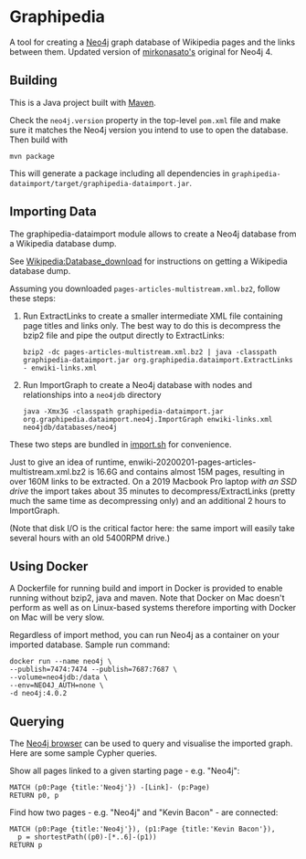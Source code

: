 Graphipedia
===========

A tool for creating a [Neo4j](http://neo4j.org) graph database of Wikipedia pages and the links between them. Updated version of [mirkonasato's](https://github.com/mirkonasato/graphipedia) original for Neo4j 4.

Building
--------

This is a Java project built with [Maven](http://maven.apache.org).

Check the `neo4j.version` property in the top-level `pom.xml` file and make sure it matches the Neo4j version
you intend to use to open the database. Then build with

    mvn package

This will generate a package including all dependencies in `graphipedia-dataimport/target/graphipedia-dataimport.jar`.

Importing Data
--------------

The graphipedia-dataimport module allows to create a Neo4j database from a Wikipedia database dump.

See [Wikipedia:Database_download](http://en.wikipedia.org/wiki/Wikipedia:Database_download)
for instructions on getting a Wikipedia database dump.

Assuming you downloaded `pages-articles-multistream.xml.bz2`, follow these steps:

1.  Run ExtractLinks to create a smaller intermediate XML file containing page titles
    and links only. The best way to do this is decompress the bzip2 file and pipe the output directly to ExtractLinks:

    `bzip2 -dc pages-articles-multistream.xml.bz2 | java -classpath graphipedia-dataimport.jar org.graphipedia.dataimport.ExtractLinks - enwiki-links.xml`

2.  Run ImportGraph to create a Neo4j database with nodes and relationships into
    a `neo4jdb` directory

    `java -Xmx3G -classpath graphipedia-dataimport.jar org.graphipedia.dataimport.neo4j.ImportGraph enwiki-links.xml neo4jdb/databases/neo4j`

These two steps are bundled in [import.sh](import.sh) for convenience.

Just to give an idea of runtime, enwiki-20200201-pages-articles-multistream.xml.bz2 is 16.6G and
contains almost 15M pages, resulting in over 160M links to be extracted. On a 2019 Macbook Pro laptop _with an SSD drive_ the import takes about 35 minutes to decompress/ExtractLinks (pretty much the same time
as decompressing only) and an additional 2 hours to ImportGraph.

(Note that disk I/O is the critical factor here: the same import will easily take several hours with an old 5400RPM drive.)

Using Docker
------------

A Dockerfile for running build and import in Docker is provided to enable running without bzip2, java and maven. Note that Docker on Mac doesn't perform as well as on Linux-based systems therefore importing with Docker on Mac will be very slow.

Regardless of import method, you can run Neo4j as a container on your imported database. Sample run command:

    docker run --name neo4j \
    --publish=7474:7474 --publish=7687:7687 \
    --volume=neo4jdb:/data \
    --env=NEO4J_AUTH=none \
    -d neo4j:4.0.2

Querying
--------

The [Neo4j browser](http://blog.neo4j.org/2013/10/neo4j-200-m06-introducing-neo4js-browser.html) can be used to query and visualise
the imported graph. Here are some sample Cypher queries.

Show all pages linked to a given starting page - e.g. "Neo4j":

    MATCH (p0:Page {title:'Neo4j'}) -[Link]- (p:Page)
    RETURN p0, p

Find how two pages - e.g. "Neo4j" and "Kevin Bacon" - are connected:

    MATCH (p0:Page {title:'Neo4j'}), (p1:Page {title:'Kevin Bacon'}),
      p = shortestPath((p0)-[*..6]-(p1))
    RETURN p
